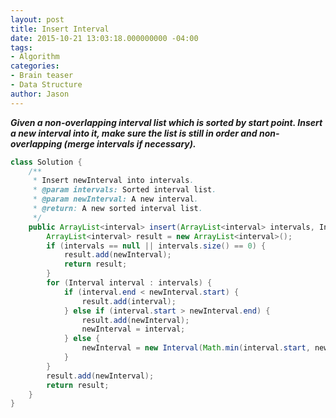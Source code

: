 ```yaml
---
layout: post
title: Insert Interval
date: 2015-10-21 13:03:18.000000000 -04:00
tags:
- Algorithm
categories:
- Brain teaser
- Data Structure
author: Jason
---
```

<p><strong><em>Given a non-overlapping interval list which is sorted by start point. Insert a new interval into it, make sure the list is still in order and non-overlapping (merge intervals if necessary).</em></strong></p>


``` java
class Solution {
    /**
     * Insert newInterval into intervals.
     * @param intervals: Sorted interval list.
     * @param newInterval: A new interval.
     * @return: A new sorted interval list.
     */
    public ArrayList<interval> insert(ArrayList<interval> intervals, Interval newInterval) {
        ArrayList<interval> result = new ArrayList<interval>();
        if (intervals == null || intervals.size() == 0) {
            result.add(newInterval);
            return result;
        }
        for (Interval interval : intervals) {
            if (interval.end < newInterval.start) {
                result.add(interval);
            } else if (interval.start > newInterval.end) {
                result.add(newInterval);
                newInterval = interval;
            } else {
                newInterval = new Interval(Math.min(interval.start, newInterval.start), Math.max(interval.end, newInterval.end));
            }
        }
        result.add(newInterval);
        return result;
    }
}
```
